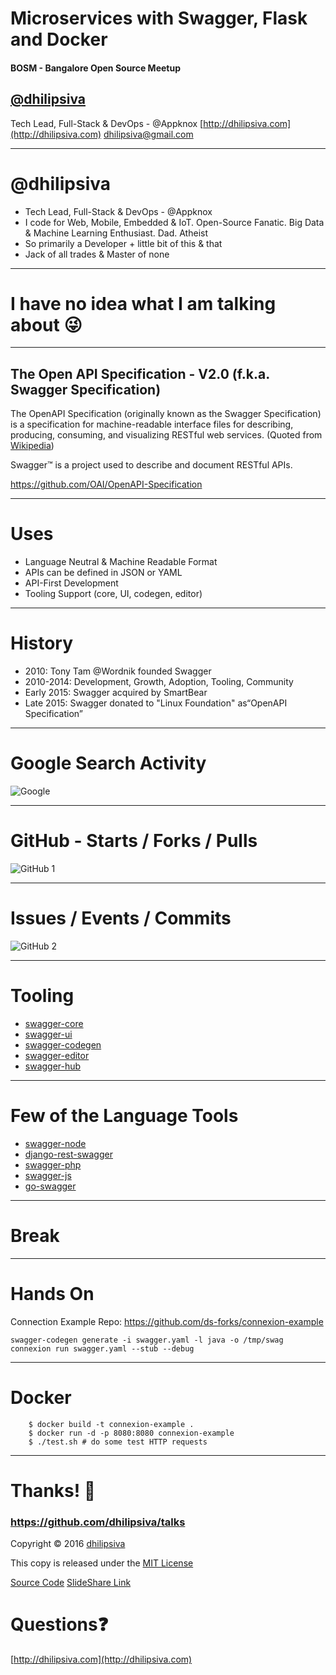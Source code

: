 <!--
$theme: gaia
template: invert
-->

# Microservices with Swagger, Flask and Docker

#### BOSM - Bangalore Open Source Meetup

## [@dhilipsiva](https://github.com/dhilipsiva)

Tech Lead, Full-Stack & DevOps - @Appknox
[http://dhilipsiva.com](http://dhilipsiva.com)
[dhilipsiva@gmail.com](mailto:dhilipsiva@gmail.com)

---

# @dhilipsiva
- Tech Lead, Full-Stack & DevOps - @Appknox
- I code for Web, Mobile, Embedded & IoT. Open-Source Fanatic. Big Data & Machine Learning Enthusiast. Dad. Atheist
- So primarily a Developer + little bit of this & that
- Jack of all trades & Master of none

---

# I have no idea what I am talking about :stuck_out_tongue_winking_eye:

---

## The Open API Specification - V2.0  (f.k.a. Swagger Specification)

The OpenAPI Specification (originally known as the Swagger Specification) is a specification for machine-readable interface files for describing, producing, consuming, and visualizing RESTful web services. (Quoted from [Wikipedia](https://en.wikipedia.org/wiki/OpenAPI_Specification))

Swagger™ is a project used to describe and document RESTful APIs.

https://github.com/OAI/OpenAPI-Specification

---

# Uses

* Language Neutral & Machine Readable Format
* APIs can be defined in JSON or YAML
* API-First Development
* Tooling Support (core, UI, codegen, editor)

---

# History

* 2010: Tony Tam @Wordnik founded Swagger
* 2010-2014: Development, Growth, Adoption, Tooling, Community
* Early 2015: Swagger acquired by SmartBear
* Late 2015: Swagger donated to "Linux Foundation" as“OpenAPI Specification”

---

# Google Search Activity

![Google](https://raw.githubusercontent.com/dhilipsiva/talks/master/assets/2016-11-12/01-google-search.png)

---

# GitHub - Starts / Forks / Pulls

![GitHub 1](https://raw.githubusercontent.com/dhilipsiva/talks/master/assets/2016-11-12/02-github-1.png)

---

# Issues / Events / Commits

![GitHub 2](https://raw.githubusercontent.com/dhilipsiva/talks/master/assets/2016-11-12/02-github-2.png)

---

# Tooling

* [swagger-core](https://github.com/swagger-api/swagger-core)
* [swagger-ui](https://github.com/swagger-api/swagger-ui)
* [swagger-codegen](https://github.com/swagger-api/swagger-codegen)
* [swagger-editor](https://github.com/swagger-api/swagger-editor)
* [swagger-hub](https://swaggerhub.com/)

---

# Few of the Language Tools

* [swagger-node](https://github.com/swagger-api/swagger-node)
* [django-rest-swagger](https://github.com/marcgibbons/django-rest-swagger)
* [swagger-php](https://github.com/zircote/swagger-php)
* [swagger-js](https://github.com/swagger-api/swagger-js)
* [go-swagger](https://github.com/go-swagger/go-swagger)

---

# Break

---

# Hands On

Connection Example Repo: https://github.com/ds-forks/connexion-example

```
swagger-codegen generate -i swagger.yaml -l java -o /tmp/swag
connexion run swagger.yaml --stub --debug
```

---

# Docker

```
    $ docker build -t connexion-example .
    $ docker run -d -p 8080:8080 connexion-example
    $ ./test.sh # do some test HTTP requests
```


---


# Thanks! :pray:

### https://github.com/dhilipsiva/talks

Copyright &copy; 2016 [dhilipsiva](https://github.com/dhilipsiva)

This copy is released under the [MIT License](https://github.com/dhilipsiva/talks/blob/master/LICENSE)

[Source Code](https://github.com/dhilipsiva/talks/blob/master/2016-11-12-%3CBOSM-Bangalore-Open-Source-Meetup%3E-%3CMicroservices-with-Swagger-Flask-and-Docker%3E.md)
[SlideShare Link](http://www.slideshare.net/dhilipsiva/microservices-with-swagger-flask-and-docker)

# Questions:question:
[http://dhilipsiva.com](http://dhilipsiva.com)
